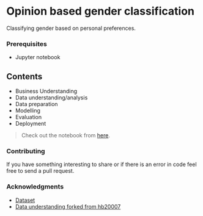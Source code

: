 # Opinion based gender classification

Classifying gender based on personal preferences. 

### Prerequisites
- Jupyter notebook

## Contents
- Business Understanding 
- Data understanding/analysis 
- Data preparation 
- Modelling
- Evaluation
- Deployment

> Check out the notebook from [here]().

### Contributing
  If you have something interesting to share or if there is an error in code feel free to send a pull request.
  
### Acknowledgments
* [Dataset](https://www.kaggle.com/hb20007/gender-classification)
* [Data understanding forked from hb20007](https://www.kaggle.com/hb20007/analyzing-the-dataset)
